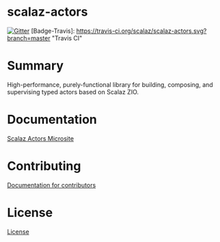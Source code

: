 # scalaz-actors

[![Gitter](https://badges.gitter.im/scalaz/scalaz-actors.svg)](https://gitter.im/scalaz/scalaz-actors?utm_source=badge&utm_medium=badge&utm_campaign=pr-badge&utm_content=badge)
[Badge-Travis]: https://travis-ci.org/scalaz/scalaz-actors.svg?branch=master "Travis CI"

# Summary
High-performance, purely-functional library for building, composing, and supervising typed actors based on Scalaz ZIO.

# Documentation
[Scalaz Actors Microsite](https://scalaz.github.io/scalaz-actors/)

# Contributing
[Documentation for contributors](CONTRIBUTING.md)

# License
[License](LICENSE)
